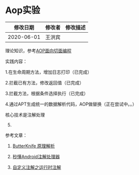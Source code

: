 # Aop实验


|    修改日期    | 修改者  | 修改描述 |
| :--------: | :--: | :--: |
| 2020-06-01 | 王洪宾  |      |

理论知识，参考[AOP面向切面编程](https://github.com/zytc2009/BigTeam_learning/blob/master/Android%E6%8A%80%E6%9C%AF%E7%82%B9/%E8%AE%BE%E8%AE%A1%E6%A8%A1%E5%BC%8F/AOP/AOP%E9%9D%A2%E5%90%91%E5%88%87%E9%9D%A2%E7%BC%96%E7%A8%8B.md)

实践内容：

1.在生命周期方法，增加日志打印（已完成）

2.拦截已有方法，修改返回值（已完成）

3.拦截方法，根据条件选择执行（已完成）

4.通过APT生成统一的数据解析代码，AOP做替换（正在尝试中。。）

   核心技术是注解处理  

5.



参考文章：

1. [ButterKnife 原理解析](https://www.jianshu.com/p/39fc66aa3297)

2. [秒懂Android注解处理器](https://blog.csdn.net/shusheng0007/article/details/90734159)

3. [自定义注解之运行时注解](https://www.cnblogs.com/a8457013/p/9965551.html)

